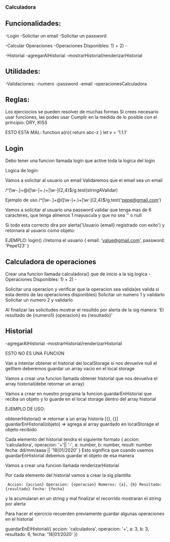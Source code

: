 ### Calculadora

## Funcionalidades:

-Login
-Solicitar un email
-Solicitar un password

-Calcular Operaciones
-Operaciones Disponibles: 1) + 2) -

-Historial
-agregarAlHistorial
-mostrarHistorial/renderizarHistorial

## Utilidades:

-Validaciones:
-numero
-password
-email
-operacionesCalculadora

## Reglas:

Los ejerciocios se pueden resolver de muchas formas
Si crees necesario usar funciones, las podes usar
Cumplir en la medida de lo posible con el principio: DRY, KISS

ESTO ESTA MAL:
function a(n){
return abc-z
}
let v = '1.1.1'

## Login

Debo tener una funcion llamada login que active toda la logica del login

Logica de login:

Vamos a solicitar al usuario un email
Validaremos que el email sea un email

/^[\w-\.]+@([\w-]+\.)+[\w-]{2,4}$/g.test(stringAValidar)

Ejemplo de uso
/^[\w-\.]+@([\w-]+\.)+[\w-]{2,4}$/g.test('pepe@gmail.com')

Vamos a solicitar al usuario una password
validar que tenga mas de 6 caracteres, que tenga almenos 1 mayuscula y que no sea '' o null

Si todo esta correcto dira por alerta('Usuario {email} registrado con exito') y retornara al usuario como objeto:

EJEMPLO:
login() //retorna el usuario {
email: 'value@gmail.com',
password: 'Pepe123'
}

## Calculadora de operaciones

Crear una funcion llamada calculadora() que de inicio a la sig logica
-Operaciones Disponibles: 1) + 2) -

Solicitar una operacion y verificar que la operacion sea valida(es valida si esta dentro de las operaciones disponibles)
Solicitar un numero 1 y validarlo
Solicitar un numero 2 y validarlo

Al finalizar las solicitudes mostrar el resultdo por alerta de la sig manera:
'El resultado de {numero1} {operacion} es {resultado}'

## Historial

-agregarAlHistorial
-mostrarHistorial/renderizarHistorial

ESTO NO ES UNA FUNCION

Van a intentar obtener el historial del localStorage si nos devuelve null el getItem deberemos guardar un array vacio en el local storage

Vamos a crear una funcion llamada obtener historial que nos devuelva el array historial(debe retornar un array)

Vamos a crear en nuestro programa la funcion guardarEnHistorial que reciba un objeto y lo guarde en el local storage dentro del array historial

EJEMPLO DE USO:

obtenerHistoria() => retornar a un array historia [{}, {}]
guardarEnHistorial(objeto) => agrega al array guardado en localStorage el objeto recibido

Cada elemento del historial tendra el siguiente formato
{
accion: 'calculadora',
operacion: '+'|| '-',
a: number,
b: number,
result: number
fecha: dd/mm/aaaa || '18|01/2020'
}
Esto significa que cuando usemos guardarEnHistorial debemos guardar el objeto de esa manera

Vamos a crear una funcion llamada renderizarHistorial

Por cada elemento del historial vamos a crear la sig plantilla

`
Accion: {accion}
Operacion: {operacion}
Numeros: {a}, {b}
Resultado: {resultado}
Fecha: {fecha}`

y la acumularan en un string y mal finalizar el recorrido mostraran el string por alerta

Para hacer el ejercicio recuerden previamente guardar algunas operaciones en el historial

guardarEnElHistorial({
accion: 'calculadora',
operacion: '+',
a: 3,
b: 3,
resultado: 6,
fecha: '18|01/2020'
})
